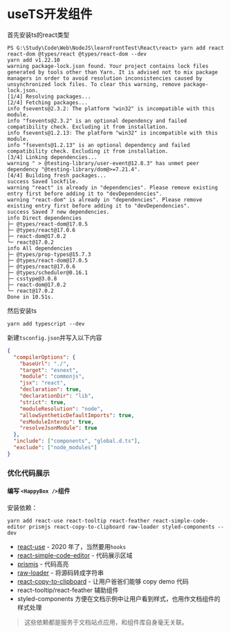 # useTS开发组件

首先安装ts的react类型

```shell
PS G:\Study\Code\Web\NodeJS\learnFrontTest\React\react> yarn add react react-dom @types/react @types/react-dom --dev
yarn add v1.22.10
warning package-lock.json found. Your project contains lock files generated by tools other than Yarn. It is advised not to mix package managers in order to avoid resolution inconsistencies caused by unsynchronized lock files. To clear this warning, remove package-lock.json.
[1/4] Resolving packages...
[2/4] Fetching packages...
info fsevents@2.3.2: The platform "win32" is incompatible with this module.
info "fsevents@2.3.2" is an optional dependency and failed compatibility check. Excluding it from installation.
info fsevents@1.2.13: The platform "win32" is incompatible with this module.
info "fsevents@1.2.13" is an optional dependency and failed compatibility check. Excluding it from installation.
[3/4] Linking dependencies...
warning " > @testing-library/user-event@12.8.3" has unmet peer dependency "@testing-library/dom@>=7.21.4".
[4/4] Building fresh packages...
success Saved lockfile.
warning "react" is already in "dependencies". Please remove existing entry first before adding it to "devDependencies".
warning "react-dom" is already in "dependencies". Please remove existing entry first before adding it to "devDependencies".
success Saved 7 new dependencies.
info Direct dependencies
├─ @types/react-dom@17.0.5
├─ @types/react@17.0.6
├─ react-dom@17.0.2
└─ react@17.0.2
info All dependencies
├─ @types/prop-types@15.7.3
├─ @types/react-dom@17.0.5
├─ @types/react@17.0.6
├─ @types/scheduler@0.16.1
├─ csstype@3.0.8
├─ react-dom@17.0.2
└─ react@17.0.2
Done in 10.51s.
```

然后安装ts

```shell
yarn add typescript --dev
```

新建`tsconfig.json`并写入以下内容

```json
{
  "compilerOptions": {
    "baseUrl": "./",
    "target": "esnext",
    "module": "commonjs",
    "jsx": "react",
    "declaration": true,
    "declarationDir": "lib",
    "strict": true,
    "moduleResolution": "node",
    "allowSyntheticDefaultImports": true,
    "esModuleInterop": true,
    "resolveJsonModule": true
  },
  "include": ["components", "global.d.ts"],
  "exclude": ["node_modules"]
}
```



### 优化代码展示

#### 编写 `<HappyBox />`组件

安装依赖：

```
yarn add react-use react-tooltip react-feather react-simple-code-editor prismjs react-copy-to-clipboard raw-loader styled-components --dev

```

- [react-use](https://github.com/streamich/react-use) - 2020 年了，当然要用`hooks`
- [react-simple-code-editor](https://github.com/satya164/react-simple-code-editor) - 代码展示区域
- [prismjs](https://github.com/PrismJS/prism) - 代码高亮
- [raw-loader](https://github.com/webpack-contrib/raw-loader) - 将源码转成字符串
- [react-copy-to-clipboard](https://github.com/nkbt/react-copy-to-clipboard) - 让用户爸爸们能够 copy demo 代码
- react-tooltip/react-feather 辅助组件
- styled-components 方便在文档示例中让用户看到样式，也用作文档组件的样式处理

> 这些依赖都是服务于文档站点应用，和组件库自身毫无关联。

